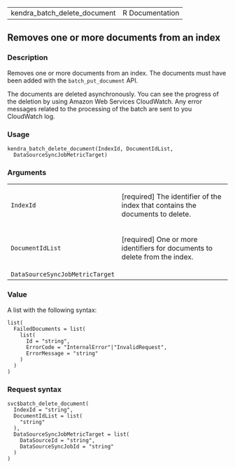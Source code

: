 <table style="width: 100%;">
<tbody>
<tr class="odd">
<td>kendra_batch_delete_document</td>
<td style="text-align: right;">R Documentation</td>
</tr>
</tbody>
</table>

## Removes one or more documents from an index

### Description

Removes one or more documents from an index. The documents must have
been added with the `batch_put_document` API.

The documents are deleted asynchronously. You can see the progress of
the deletion by using Amazon Web Services CloudWatch. Any error messages
related to the processing of the batch are sent to you CloudWatch log.

### Usage

    kendra_batch_delete_document(IndexId, DocumentIdList,
      DataSourceSyncJobMetricTarget)

### Arguments

<table>
<colgroup>
<col style="width: 35%" />
<col style="width: 65%" />
</colgroup>
<tbody>
<tr class="odd">
<td><code
id="kendra_batch_delete_document_:_IndexId">IndexId</code></td>
<td><p>[required] The identifier of the index that contains the
documents to delete.</p></td>
</tr>
<tr class="even">
<td><code
id="kendra_batch_delete_document_:_DocumentIdList">DocumentIdList</code></td>
<td><p>[required] One or more identifiers for documents to delete from
the index.</p></td>
</tr>
<tr class="odd">
<td><code
id="kendra_batch_delete_document_:_DataSourceSyncJobMetricTarget">DataSourceSyncJobMetricTarget</code></td>
<td></td>
</tr>
</tbody>
</table>

### Value

A list with the following syntax:

    list(
      FailedDocuments = list(
        list(
          Id = "string",
          ErrorCode = "InternalError"|"InvalidRequest",
          ErrorMessage = "string"
        )
      )
    )

### Request syntax

    svc$batch_delete_document(
      IndexId = "string",
      DocumentIdList = list(
        "string"
      ),
      DataSourceSyncJobMetricTarget = list(
        DataSourceId = "string",
        DataSourceSyncJobId = "string"
      )
    )
